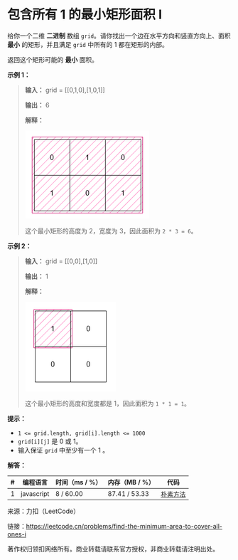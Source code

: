 # 包含所有 1 的最小矩形面积 I

给你一个二维 **二进制** 数组 `grid`。请你找出一个边在水平方向和竖直方向上、面积 **最小** 的矩形，并且满足 `grid` 中所有的 1 都在矩形的内部。

返回这个矩形可能的 **最小** 面积。

**示例 1：**

> **输入：** grid = [[0,1,0],[1,0,1]]
> 
> **输出：** 6
> 
> **解释：**
> 
> ![示例1](ex1.png)
> 
> 这个最小矩形的高度为 2，宽度为 3，因此面积为 `2 * 3 = 6`。

**示例 2：**

> **输入：** grid = [[0,0],[1,0]]
> 
> **输出：** 1
> 
> **解释：**
> 
> ![示例2](ex2.png)
> 
> 这个最小矩形的高度和宽度都是 1，因此面积为 `1 * 1 = 1`。

**提示：**

- `1 <= grid.length, grid[i].length <= 1000`
- `grid[i][j]` 是 0 或 1。
- 输入保证 `grid` 中至少有一个 1 。

**解答：**

**#**|**编程语言**|**时间（ms / %）**|**内存（MB / %）**|**代码**
------|----------|-----------------|----------------|--------
1|javascript|8 / 60.00|87.41 / 53.33|[朴素方法](./javascript/ac_v1.js)

来源：力扣（LeetCode）

链接：https://leetcode.cn/problems/find-the-minimum-area-to-cover-all-ones-i

著作权归领扣网络所有。商业转载请联系官方授权，非商业转载请注明出处。

